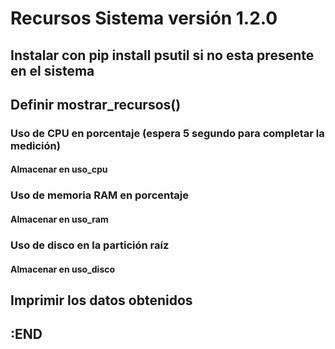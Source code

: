 # Recursos Sistema versión 1.2.0

## Instalar con pip install psutil si no esta presente en el sistema

## Definir mostrar_recursos()
### Uso de CPU en porcentaje (espera 5 segundo para completar la medición)
#### Almacenar en uso_cpu
### Uso de memoria RAM en porcentaje
#### Almacenar en uso_ram
### Uso de disco en la partición raíz
#### Almacenar en uso_disco

## Imprimir los datos obtenidos
## :END
